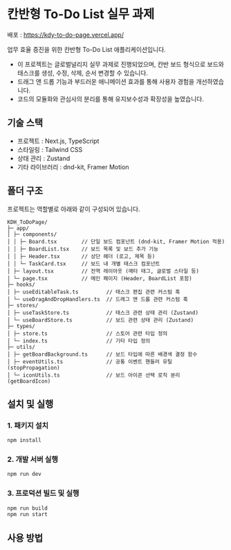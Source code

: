 # 칸반형 To-Do List 실무 과제

배포 : https://kdy-to-do-page.vercel.app/

업무 효율 증진을 위한 칸반형 To-Do List 애플리케이션입니다.

- 이 프로젝트는 글로벌널리지 실무 과제로 진행되었으며, 칸반 보드 형식으로 보드와 태스크를 생성, 수정, 삭제, 순서 변경할 수 있습니다.
- 드래그 앤 드롭 기능과 부드러운 애니메이션 효과를 통해 사용자 경험을 개선하였습니다.
- 코드의 모듈화와 관심사의 분리를 통해 유지보수성과 확장성을 높였습니다.

## 기술 스택

- 프로젝트 : Next.js, TypeScript
- 스타일링 : Tailwind CSS
- 상태 관리 : Zustand
- 기타 라이브러리 : dnd-kit, Framer Motion

## 폴더 구조

프로젝트는 역할별로 아래와 같이 구성되어 있습니다.

```
KDH_ToDoPage/
├─ app/
│ ├─ components/
│ │ ├─ Board.tsx        // 단일 보드 컴포넌트 (dnd-kit, Framer Motion 적용)
│ │ ├─ BoardList.tsx    // 보드 목록 및 보드 추가 기능
│ │ ├─ Header.tsx       // 상단 헤더 (로고, 제목 등)
│ │ └─ TaskCard.tsx     // 보드 내 개별 태스크 컴포넌트
│ ├─ layout.tsx         // 전역 레이아웃 (메타 태그, 글로벌 스타일 등)
│ └─ page.tsx           // 메인 페이지 (Header, BoardList 포함)
├─ hooks/
│ ├─ useEditableTask.ts         // 태스크 편집 관련 커스텀 훅
│ └─ useDragAndDropHandlers.ts  // 드래그 앤 드롭 관련 커스텀 훅
├─ stores/
│ ├─ useTaskStore.ts            // 태스크 관련 상태 관리 (Zustand)
│ └─ useBoardStore.ts           // 보드 관련 상태 관리 (Zustand)
├─ types/
│ ├─ store.ts                   // 스토어 관련 타입 정의
│ └─ index.ts                   // 기타 타입 정의
├─ utils/
│ ├─ getBoardBackground.ts      // 보드 타입에 따른 배경색 결정 함수
│ ├─ eventUtils.ts              // 공통 이벤트 핸들러 유틸 (stopPropagation)
│ └─ iconUtils.ts               // 보드 아이콘 선택 로직 분리 (getBoardIcon)
```

## 설치 및 실행

### 1. 패키지 설치

```bash
npm install
```

### 2. 개발 서버 실행

```bash
npm run dev
```

### 3. 프로덕션 빌드 및 실행

```bash
npm run build
npm run start
```

## 사용 방법
